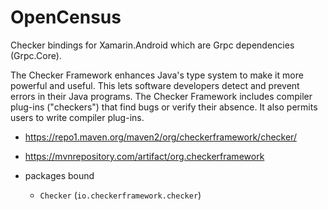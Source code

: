 # OpenCensus 

Checker bindings for Xamarin.Android which are Grpc dependencies (Grpc.Core).

The Checker Framework enhances Java's type system to make it more powerful and useful. This 
lets software developers detect and prevent errors in their Java programs. The Checker Framework 
includes compiler plug-ins ("checkers") that find bugs or verify their absence. It also permits 
users to write compiler plug-ins.

*   https://repo1.maven.org/maven2/org/checkerframework/checker/

*   https://mvnrepository.com/artifact/org.checkerframework

*   packages bound

    *   `Checker` (`io.checkerframework.checker`)
